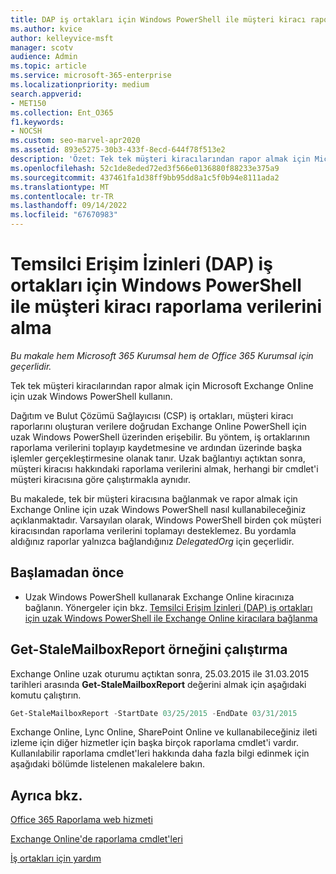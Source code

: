 ```yaml
---
title: DAP iş ortakları için Windows PowerShell ile müşteri kiracı raporlama verilerini alma
ms.author: kvice
author: kelleyvice-msft
manager: scotv
audience: Admin
ms.topic: article
ms.service: microsoft-365-enterprise
ms.localizationpriority: medium
search.appverid:
- MET150
ms.collection: Ent_O365
f1.keywords:
- NOCSH
ms.custom: seo-marvel-apr2020
ms.assetid: 893e5275-30b3-433f-8ecd-644f78f513e2
description: 'Özet: Tek tek müşteri kiracılarından rapor almak için Microsoft Exchange Online için uzak Windows PowerShell kullanın.'
ms.openlocfilehash: 52c1de8eded72ed3f566e0136880f88233e375a9
ms.sourcegitcommit: 437461fa1d38ff9bb95dd8a1c5f0b94e8111ada2
ms.translationtype: MT
ms.contentlocale: tr-TR
ms.lasthandoff: 09/14/2022
ms.locfileid: "67670983"
---
```

# <a name="retrieve-customer-tenant-reporting-data-with-windows-powershell-for-delegated-access-permissions-dap-partners"></a>Temsilci Erişim İzinleri (DAP) iş ortakları için Windows PowerShell ile müşteri kiracı raporlama verilerini alma

*Bu makale hem Microsoft 365 Kurumsal hem de Office 365 Kurumsal için geçerlidir.*

Tek tek müşteri kiracılarından rapor almak için Microsoft Exchange Online için uzak Windows PowerShell kullanın.

Dağıtım ve Bulut Çözümü Sağlayıcısı (CSP) iş ortakları, müşteri kiracı raporlarını oluşturan verilere doğrudan Exchange Online PowerShell için uzak Windows PowerShell üzerinden erişebilir. Bu yöntem, iş ortaklarının raporlama verilerini toplayıp kaydetmesine ve ardından üzerinde başka işlemler gerçekleştirmesine olanak tanır. Uzak bağlantıyı açtıktan sonra, müşteri kiracısı hakkındaki raporlama verilerini almak, herhangi bir cmdlet'i müşteri kiracısına göre çalıştırmakla aynıdır.

Bu makalede, tek bir müşteri kiracısına bağlanmak ve rapor almak için Exchange Online için uzak Windows PowerShell nasıl kullanabileceğiniz açıklanmaktadır. Varsayılan olarak, Windows PowerShell birden çok müşteri kiracısından raporlama verilerini toplamayı desteklemez. Bu yordamla aldığınız raporlar yalnızca bağlandığınız  _DelegatedOrg_ için geçerlidir.

## <a name="before-you-begin"></a>Başlamadan önce

- Uzak Windows PowerShell kullanarak Exchange Online kiracınıza bağlanın. Yönergeler için bkz. [Temsilci Erişim İzinleri (DAP) iş ortakları için uzak Windows PowerShell ile Exchange Online kiracılara bağlanma](/powershell/exchange/connect-to-exchange-online-powershell)

## <a name="run-the-get-stalemailboxreport-sample"></a>Get-StaleMailboxReport örneğini çalıştırma

Exchange Online uzak oturumu açtıktan sonra, 25.03.2015 ile 31.03.2015 tarihleri arasında **Get-StaleMailboxReport** değerini almak için aşağıdaki komutu çalıştırın.

```powershell
Get-StaleMailboxReport -StartDate 03/25/2015 -EndDate 03/31/2015
```

Exchange Online, Lync Online, SharePoint Online ve kullanabileceğiniz ileti izleme için diğer hizmetler için başka birçok raporlama cmdlet'i vardır. Kullanılabilir raporlama cmdlet'leri hakkında daha fazla bilgi edinmek için aşağıdaki bölümde listelenen makalelere bakın.

## <a name="see-also"></a>Ayrıca bkz.

[Office 365 Raporlama web hizmeti](/previous-versions/office/developer/o365-enterprise-developers/jj984325(v=office.15))

[Exchange Online'de raporlama cmdlet'leri](/powershell/module/exchange/get-csclientdevicedetailreport)

[İş ortakları için yardım](https://go.microsoft.com/fwlink/p/?LinkID=533477)
